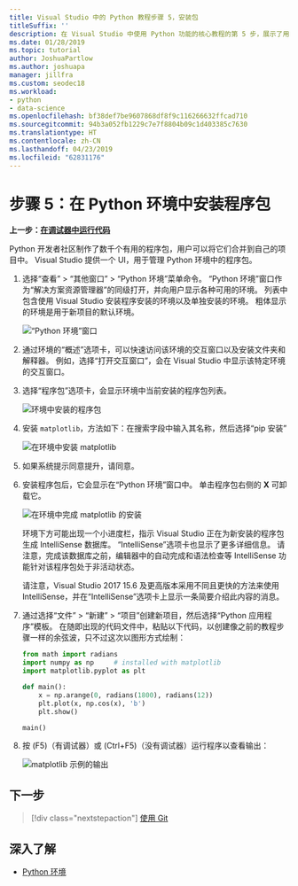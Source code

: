 ```yaml
---
title: Visual Studio 中的 Python 教程步骤 5，安装包
titleSuffix: ''
description: 在 Visual Studio 中使用 Python 功能的核心教程的第 5 步，展示了用于在 Python 环境中管理包的 Visual Studio 功能。
ms.date: 01/28/2019
ms.topic: tutorial
author: JoshuaPartlow
ms.author: joshuapa
manager: jillfra
ms.custom: seodec18
ms.workload:
- python
- data-science
ms.openlocfilehash: bf38def7be9607868df8f9c116266632ffcad710
ms.sourcegitcommit: 94b3a052fb1229c7e7f8804b09c1d403385c7630
ms.translationtype: HT
ms.contentlocale: zh-CN
ms.lasthandoff: 04/23/2019
ms.locfileid: "62831176"
---
```

# <a name="step-5-install-packages-in-your-python-environment"></a>步骤 5：在 Python 环境中安装程序包

**上一步：[在调试器中运行代码](tutorial-working-with-python-in-visual-studio-step-04-debugging.md)**

Python 开发者社区制作了数千个有用的程序包，用户可以将它们合并到自己的项目中。 Visual Studio 提供一个 UI，用于管理 Python 环境中的程序包。

1. 选择“查看” > “其他窗口” > “Python 环境”菜单命令。 “Python 环境”窗口作为“解决方案资源管理器”的同级打开，并向用户显示各种可用的环境。 列表中包含使用 Visual Studio 安装程序安装的环境以及单独安装的环境。 粗体显示的环境是用于新项目的默认环境。

   ![“Python 环境”窗口](media/environments/environments-default-view-blue.png)

2. 通过环境的“概述”选项卡，可以快速访问该环境的交互窗口以及安装文件夹和解释器。 例如，选择“打开交互窗口”，会在 Visual Studio 中显示该特定环境的交互窗口。

3. 选择“程序包”选项卡，会显示环境中当前安装的程序包列表。

   ![环境中安装的程序包](media/environments/environments-installed-packages-blue.png)

4. 安装 `matplotlib`，方法如下：在搜索字段中输入其名称，然后选择“pip 安装”

   ![在环境中安装 matplotlib](media/environments/environments-add-matplotlib1.png)

5. 如果系统提示同意提升，请同意。

6. 安装程序包后，它会显示在“Python 环境”窗口中。 单击程序包右侧的 **X** 可卸载它。

   ![在环境中完成 matplotlib 的安装](media/environments/environments-add-matplotlib2.png)

   环境下方可能出现一个小进度栏，指示 Visual Studio 正在为新安装的程序包生成 IntelliSense 数据库。 “IntelliSense”选项卡也显示了更多详细信息。 请注意，完成该数据库之前，编辑器中的自动完成和语法检查等 IntelliSense 功能针对该程序包处于非活动状态。

   请注意，Visual Studio 2017 15.6 及更高版本采用不同且更快的方法来使用 IntelliSense，并在“IntelliSense”选项卡上显示一条简要介绍此内容的消息。

7. 通过选择“文件” > “新建” > “项目”创建新项目，然后选择“Python 应用程序”模板。 在随即出现的代码文件中，粘贴以下代码，以创建像之前的教程步骤一样的余弦波，只不过这次以图形方式绘制：

    ```python
    from math import radians
    import numpy as np     # installed with matplotlib
    import matplotlib.pyplot as plt

    def main():
        x = np.arange(0, radians(1800), radians(12))
        plt.plot(x, np.cos(x), 'b')
        plt.show()

    main()
    ```

8. 按 (F5)（有调试器）或 (Ctrl+F5)（没有调试器）运行程序以查看输出：

   ![matplotlib 示例的输出](media/environments/environments-add-matplotlib3.png)

## <a name="next-step"></a>下一步

> [!div class="nextstepaction"]
> [使用 Git](tutorial-working-with-python-in-visual-studio-step-06-working-with-git.md)

## <a name="go-deeper"></a>深入了解

- [Python 环境](managing-python-environments-in-visual-studio.md)
